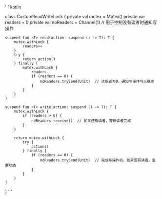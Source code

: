 ''' kotlin

class CustomReadWriteLock {
    private val mutex = Mutex()
    private var readers = 0
    private val noReaders = Channel<Unit>(1)  // 用于控制没有读者时通知写操作

    suspend fun <T> read(action: suspend () -> T): T {
        mutex.withLock {
            readers++
        }
        try {
            return action()
        } finally {
            mutex.withLock {
                readers--
                if (readers == 0) {
                    noReaders.trySend(Unit)  // 读取者为0，通知写操作可以继续
                }
            }
        }
    }

    suspend fun <T> write(action: suspend () -> T): T {
        mutex.withLock {
            if (readers > 0) {
                noReaders.receive()  // 如果还有读者，等待读者完成
            }
        }

        return mutex.withLock {
            try {
                action()
            } finally {
                if (readers == 0) {
                    noReaders.trySend(Unit)  // 完成写操作后，如果没有读者，重置状态
                }
            }
        }
    }
}
'''
